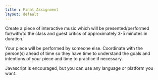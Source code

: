```yaml
---
title : Final Assignment
layout: default
---
```


Create a piece of interactive music which will be presented/performed for/with/to the class and guest critics of approximately 3-5 minutes in duration.

Your piece will be performed by someone else. Coordinate with the person(s) ahead of time so they have time to understand the goals and intentions of your piece and time to practice if necessary.

Javascript is encouraged, but you can use any language or platform you want.
